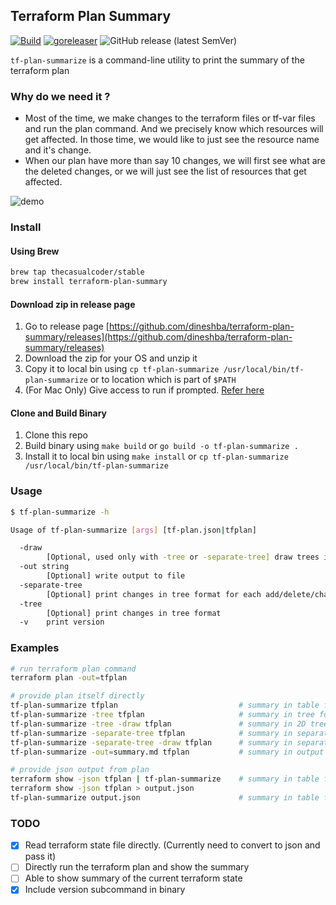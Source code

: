## Terraform Plan Summary

[![Build](https://github.com/dineshba/terraform-plan-summary/actions/workflows/build.yml/badge.svg?branch=main)](https://github.com/dineshba/terraform-plan-summary/actions/workflows/build.yml) [![goreleaser](https://github.com/dineshba/terraform-plan-summary/actions/workflows/release.yml/badge.svg)](https://github.com/dineshba/terraform-plan-summary/actions/workflows/release.yml) ![GitHub release (latest SemVer)](https://img.shields.io/github/v/release/dineshba/terraform-plan-summary)

`tf-plan-summarize` is a command-line utility to print the summary of the terraform plan

### Why do we need it ?

- Most of the time, we make changes to the terraform files or tf-var files and run the plan command. And we precisely know which resources will get affected. In those time, we would like to just see the resource name and it's change.
- When our plan have more than say 10 changes, we will first see what are the deleted changes, or we will just see the list of resources that get affected.

![demo](example/demo.gif)

### Install

#### Using Brew
```sh
brew tap thecasualcoder/stable
brew install terraform-plan-summary
```

#### Download zip in release page
1. Go to release page [https://github.com/dineshba/terraform-plan-summary/releases](https://github.com/dineshba/terraform-plan-summary/releases)
2. Download the zip for your OS and unzip it
3. Copy it to local bin using `cp tf-plan-summarize /usr/local/bin/tf-plan-summarize` or to location which is part of `$PATH`
4. (For Mac Only) Give access to run if prompted. [Refer here](https://stackoverflow.com/a/19551359/5305962)

#### Clone and Build Binary
1. Clone this repo
2. Build binary using `make build` or `go build -o tf-plan-summarize .`
3. Install it to local bin using `make install` or `cp tf-plan-summarize /usr/local/bin/tf-plan-summarize`

### Usage

```sh
$ tf-plan-summarize -h

Usage of tf-plan-summarize [args] [tf-plan.json|tfplan]

  -draw
        [Optional, used only with -tree or -separate-tree] draw trees instead of plain tree
  -out string
        [Optional] write output to file
  -separate-tree
        [Optional] print changes in tree format for each add/delete/change/recreate changes
  -tree
        [Optional] print changes in tree format
  -v    print version
```

### Examples

```sh
# run terraform plan command
terraform plan -out=tfplan

# provide plan itself directly
tf-plan-summarize tfplan                           # summary in table format
tf-plan-summarize -tree tfplan                     # summary in tree format
tf-plan-summarize -tree -draw tfplan               # summary in 2D tree format
tf-plan-summarize -separate-tree tfplan            # summary in separate tree format
tf-plan-summarize -separate-tree -draw tfplan      # summary in separate 2D tree format
tf-plan-summarize -out=summary.md tfplan           # summary in output file instead of stdout

# provide json output from plan
terraform show -json tfplan | tf-plan-summarize    # summary in table format
terraform show -json tfplan > output.json
tf-plan-summarize output.json                      # summary in table format
```

### TODO

- [x] Read terraform state file directly. (Currently need to convert to json and pass it)
- [ ] Directly run the terraform plan and show the summary
- [ ] Able to show summary of the current terraform state
- [x] Include version subcommand in binary
